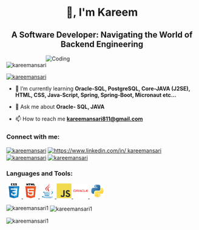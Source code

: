 
<h1 align="center">👋, I'm Kareem </h1>
<h2 align="center">A Software Developer: Navigating the World of Backend Engineering</h2>
<img align="right" alt="Coding" width="400" src="https://camo.githubusercontent.com/5ddf73ad3a205111cf8c686f687fc216c2946a75005718c8da5b837ad9de78c9/68747470733a2f2f7468756d62732e6766796361742e636f6d2f4576696c4e657874446576696c666973682d736d616c6c2e676966">

<p align="left"> <img src="https://komarev.com/ghpvc/?username=kareemansari&label=Profile%20views&color=0e75b6&style=flat" alt="kareemansari" /> </p>

<p align="left"> <a href="https://x.com/KareemA79705567?t=ND7RAroK4aYZoqm2IVUt9w&s=09" target="blank"><img src="https://img.shields.io/twitter/follow/kareemansari?logo=twitter&style=for-the-badge" alt="kareemansari" /></a> </p>

- 🌱 I’m currently learning **Oracle-SQL, PostgreSQL, Core-JAVA (J2SE), HTML, CSS, Java-Script, Spring, Spring-Boot, Micronaut  etc...**

- 💬 Ask me about **Oracle- SQL, JAVA**

- 📫 How to reach me **kareemansari811@gmail.com**

<h3 align="left">Connect with me:</h3>
<p align="left">
<a href="https://x.com/KareemA79705567?t=ND7RAroK4aYZoqm2IVUt9w&s=09" target="blank"><img align="center" src="https://raw.githubusercontent.com/rahuldkjain/github-profile-readme-generator/master/src/images/icons/Social/twitter.svg" alt="kareemansari" height="30" width="40" /></a>
<a href="https://www.linkedin.com/in/kareem-ansari-b4175020a/"
  target="blank"><img align="center" src="https://raw.githubusercontent.com/rahuldkjain/github-profile-readme-generator/master/src/images/icons/Social/linked-in-alt.svg" alt="https://www.linkedin.com/in/
kareemansari" height="30" width="40" /></a>
<a href="https://instagram.com/_kareem.ansari_" target="blank"><img align="center" src="https://raw.githubusercontent.com/rahuldkjain/github-profile-readme-generator/master/src/images/icons/Social/instagram.svg" alt="kareemansari" height="30" width="40" /></a>
<a href="https://www.hackerrank.com/kareemansari811" target="blank"><img align="center" src="https://raw.githubusercontent.com/rahuldkjain/github-profile-readme-generator/master/src/images/icons/Social/hackerrank.svg" alt="kareemansari" height="30" width="40" /></a>

</p>

<h3 align="left">Languages and Tools:</h3>
<p align="left"> <a href="https://www.w3schools.com/css/" target="_blank" rel="noreferrer"> <img src="https://raw.githubusercontent.com/devicons/devicon/master/icons/css3/css3-original-wordmark.svg" alt="css3" width="40" height="40"/> </a> <a href="https://www.w3.org/html/" target="_blank" rel="noreferrer"> <img src="https://raw.githubusercontent.com/devicons/devicon/master/icons/html5/html5-original-wordmark.svg" alt="html5" width="40" height="40"/> </a> <a href="https://www.java.com" target="_blank" rel="noreferrer"> <img src="https://raw.githubusercontent.com/devicons/devicon/master/icons/java/java-original.svg" alt="java" width="40" height="40"/> </a> <a href="https://developer.mozilla.org/en-US/docs/Web/JavaScript" target="_blank" rel="noreferrer"> <img src="https://raw.githubusercontent.com/devicons/devicon/master/icons/javascript/javascript-original.svg" alt="javascript" width="40" height="40"/> </a> <a href="https://www.oracle.com/" target="_blank" rel="noreferrer"> <img src="https://raw.githubusercontent.com/devicons/devicon/master/icons/oracle/oracle-original.svg" alt="oracle" width="40" height="40"/> </a> <a href="https://www.python.org" target="_blank" rel="noreferrer"> <img src="https://raw.githubusercontent.com/devicons/devicon/master/icons/python/python-original.svg" alt="python" width="40" height="40"/> </a> </p>

<p><img align="left" src="https://github-readme-stats.vercel.app/api/top-langs?username=kareemansari1&show_icons=true&locale=en&layout=compact" alt="kareemansari1" /></p>

<p>&nbsp;<img align="center" src="https://github-readme-stats.vercel.app/api?username=kareemansari1&show_icons=true&locale=en" alt="kareemansari1" /></p>

<p><img align="center" src="https://github-readme-streak-stats.herokuapp.com/?user=kareemansari1" alt="kareemansari1" /></p>
